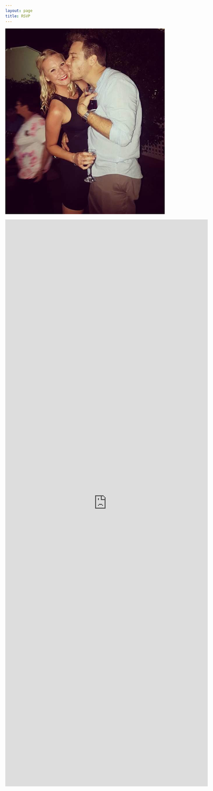 ```yaml
---
layout: page
title: RSVP
---
```


![](/assets/images/rsvp.jpg)

<iframe src="https://docs.google.com/forms/d/e/1FAIpQLScw8JR5G1eyI_DU6BqXsRQ5BJt9DBuDoishghqjlx2umRpKbQ/viewform?embedded=true" width="640" height="1790" frameborder="0" marginheight="0" marginwidth="0">Loading…</iframe>

